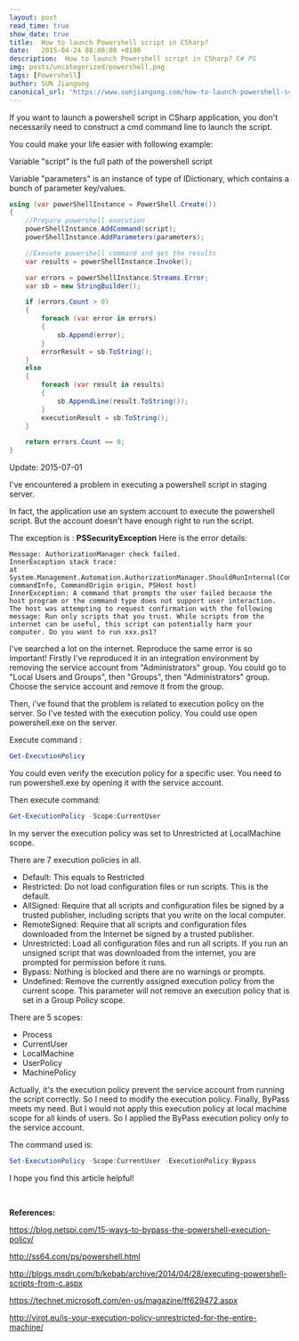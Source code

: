 ```yaml
---
layout: post
read_time: true
show_date: true
title:  How to launch Powershell script in CSharp?
date:   2015-04-24 08:00:00 +0100
description:  How to launch Powershell script in CSharp? C# PS
img: posts/uncategorized/powershell.png
tags: [Powershell]
author: SUN Jiangong
canonical_url: 'https://www.sunjiangong.com/how-to-launch-powershell-script-in-csharp.html'
---
```



If you want to launch a powershell script in CSharp application, you don't necessarily need to construct a cmd command line to launch the script. 

 
You could make your life easier with following example:


Variable "script" is the full path of the powershell script

Variable "parameters" is an instance of type of IDictionary, which contains a bunch of parameter key/values.

<!--more-->

```csharp
using (var powerShellInstance = PowerShell.Create())
{
    //Prepare powershell execution
    powerShellInstance.AddCommand(script);
    powerShellInstance.AddParameters(parameters);

    //Execute powershell command and get the results
    var results = powerShellInstance.Invoke();

    var errors = powerShellInstance.Streams.Error;
    var sb = new StringBuilder();

    if (errors.Count > 0)
    {
        foreach (var error in errors)
        {
            sb.Append(error);
        }
        errorResult = sb.ToString();
    }
    else
    {
        foreach (var result in results)
        {
            sb.AppendLine(result.ToString());
        }
        executionResult = sb.ToString();
    }

    return errors.Count == 0;
}
 ```

Update: 2015-07-01


I've encountered a problem in executing a powershell script in staging server. 

In fact, the application use an system account to execute the powershell script. 
But the account doesn't have enough right to run the script.


The exception is : **PSSecurityException**
Here is the error details:

```batch
Message: AuthorizationManager check failed.
InnerException stack trace:    
at System.Management.Automation.AuthorizationManager.ShouldRunInternal(CommandInfo commandInfo, CommandOrigin origin, PSHost host)
InnerException: A command that prompts the user failed because the host program or the command type does not support user interaction. The host was attempting to request confirmation with the following message: Run only scripts that you trust. While scripts from the internet can be useful, this script can potentially harm your computer. Do you want to run xxx.ps1?
```


I've searched a lot on the internet.
Reproduce the same error is so important!
Firstly I've reproduced it in an integration environment by removing the service account from "Administrators" group.
You could go to "Local Users and Groups", then "Groups", then "Administrators" group. Choose the service account and remove it from the group.


Then, i've found that the problem is related to execution policy on the server.
So I've tested with the execution policy.
You could use open powershell.exe on the server. 

Execute command : 

```powershell
Get-ExecutionPolicy
```

You could even verify the execution policy for a specific user.
You need to run powershell.exe by opening it with the service account.

Then execute command:

```powershell
Get-ExecutionPolicy -Scope:CurrentUser
```

In my server the execution policy was set to Unrestricted at LocalMachine scope.


There are 7 execution policies in all.
- Default: This equals to Restricted
- Restricted: Do not load configuration files or run scripts. This is the default.
- AllSigned: Require that all scripts and configuration files be signed by a trusted publisher, including scripts that you write on the local computer.
- RemoteSigned: Require that all scripts and configuration files downloaded from the Internet be signed by a trusted publisher.
- Unrestricted: Load all configuration files and run all scripts. If you run an unsigned script that was downloaded from the internet, you are prompted for permission before it runs.
- Bypass: Nothing is blocked and there are no warnings or prompts.
- Undefined: Remove the currently assigned execution policy from the current scope. This parameter will not remove an execution policy that is set in a Group Policy scope.


There are 5 scopes:
- Process
- CurrentUser
- LocalMachine
- UserPolicy
- MachinePolicy


Actually, it's the execution policy prevent the service account from running the script correctly.
So I need to modify the execution policy. Finally, ByPass meets my need.
But I would not apply this execution policy at local machine scope for all kinds of users.
So I applied the ByPass execution policy only to the service account.


The command used is:

```powershell
Set-ExecutionPolicy -Scope:CurrentUser -ExecutionPolicy:Bypass
```

I hope you find this article helpful!

<br/>

**References:**

https://blog.netspi.com/15-ways-to-bypass-the-powershell-execution-policy/

http://ss64.com/ps/powershell.html

http://blogs.msdn.com/b/kebab/archive/2014/04/28/executing-powershell-scripts-from-c.aspx

https://technet.microsoft.com/en-us/magazine/ff629472.aspx

http://virot.eu/is-your-execution-policy-unrestricted-for-the-entire-machine/
